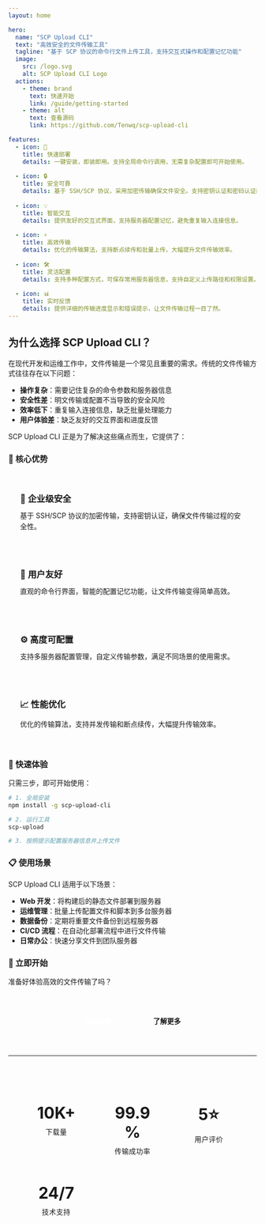 ```yaml
---
layout: home

hero:
  name: "SCP Upload CLI"
  text: "高效安全的文件传输工具"
  tagline: "基于 SCP 协议的命令行文件上传工具，支持交互式操作和配置记忆功能"
  image:
    src: /logo.svg
    alt: SCP Upload CLI Logo
  actions:
    - theme: brand
      text: 快速开始
      link: /guide/getting-started
    - theme: alt
      text: 查看源码
      link: https://github.com/Tenwq/scp-upload-cli

features:
  - icon: 🚀
    title: 快速部署
    details: 一键安装，即装即用。支持全局命令行调用，无需复杂配置即可开始使用。
  
  - icon: 🔒
    title: 安全可靠
    details: 基于 SSH/SCP 协议，采用加密传输确保文件安全。支持密钥认证和密码认证两种方式。
  
  - icon: 💡
    title: 智能交互
    details: 提供友好的交互式界面，支持服务器配置记忆，避免重复输入连接信息。
  
  - icon: ⚡
    title: 高效传输
    details: 优化的传输算法，支持断点续传和批量上传，大幅提升文件传输效率。
  
  - icon: 🛠️
    title: 灵活配置
    details: 支持多种配置方式，可保存常用服务器信息，支持自定义上传路径和权限设置。
  
  - icon: 📊
    title: 实时反馈
    details: 提供详细的传输进度显示和错误提示，让文件传输过程一目了然。
---
```


## 为什么选择 SCP Upload CLI？

在现代开发和运维工作中，文件传输是一个常见且重要的需求。传统的文件传输方式往往存在以下问题：

- **操作复杂**：需要记住复杂的命令参数和服务器信息
- **安全性差**：明文传输或配置不当导致的安全风险
- **效率低下**：重复输入连接信息，缺乏批量处理能力
- **用户体验差**：缺乏友好的交互界面和进度反馈

SCP Upload CLI 正是为了解决这些痛点而生，它提供了：

### 🎯 核心优势

<div class="feature-grid">
  <div class="feature-card">
    <h3>🔐 企业级安全</h3>
    <p>基于 SSH/SCP 协议的加密传输，支持密钥认证，确保文件传输过程的安全性。</p>
  </div>
  
  <div class="feature-card">
    <h3>🎨 用户友好</h3>
    <p>直观的命令行界面，智能的配置记忆功能，让文件传输变得简单高效。</p>
  </div>
  
  <div class="feature-card">
    <h3>⚙️ 高度可配置</h3>
    <p>支持多服务器配置管理，自定义传输参数，满足不同场景的使用需求。</p>
  </div>
  
  <div class="feature-card">
    <h3>📈 性能优化</h3>
    <p>优化的传输算法，支持并发传输和断点续传，大幅提升传输效率。</p>
  </div>
</div>

### 🚀 快速体验

只需三步，即可开始使用：

```bash
# 1. 全局安装
npm install -g scp-upload-cli

# 2. 运行工具
scp-upload

# 3. 按照提示配置服务器信息并上传文件
```

### 📋 使用场景

SCP Upload CLI 适用于以下场景：

- **Web 开发**：将构建后的静态文件部署到服务器
- **运维管理**：批量上传配置文件和脚本到多台服务器
- **数据备份**：定期将重要文件备份到远程服务器
- **CI/CD 流程**：在自动化部署流程中进行文件传输
- **日常办公**：快速分享文件到团队服务器

### 🌟 立即开始

准备好体验高效的文件传输了吗？

<div class="cta-section">
  <a href="/guide/getting-started" class="cta-button primary">开始使用</a>
  <a href="/guide/features" class="cta-button secondary">了解更多</a>
</div>

---

<div class="stats-section">
  <div class="stat-item">
    <div class="stat-number">10K+</div>
    <div class="stat-label">下载量</div>
  </div>
  <div class="stat-item">
    <div class="stat-number">99.9%</div>
    <div class="stat-label">传输成功率</div>
  </div>
  <div class="stat-item">
    <div class="stat-number">5⭐</div>
    <div class="stat-label">用户评价</div>
  </div>
  <div class="stat-item">
    <div class="stat-number">24/7</div>
    <div class="stat-label">技术支持</div>
  </div>
</div>

<style>
.feature-grid {
  display: grid;
  grid-template-columns: repeat(auto-fit, minmax(280px, 1fr));
  gap: 24px;
  margin: 32px 0;
}

.feature-card {
  background: var(--vp-c-bg-soft);
  border: 1px solid var(--vp-c-divider);
  border-radius: 12px;
  padding: 24px;
  transition: all 0.3s ease;
}

.feature-card:hover {
  transform: translateY(-4px);
  box-shadow: 0 8px 25px rgba(0, 0, 0, 0.1);
  border-color: var(--vp-c-brand-1);
}

.feature-card h3 {
  margin: 0 0 12px 0;
  font-size: 1.1rem;
  color: var(--vp-c-text-1);
}

.feature-card p {
  margin: 0;
  color: var(--vp-c-text-2);
  line-height: 1.6;
}

.cta-section {
  text-align: center;
  margin: 48px 0;
}

.cta-button {
  display: inline-block;
  padding: 12px 32px;
  margin: 0 8px;
  border-radius: 8px;
  text-decoration: none;
  font-weight: 600;
  transition: all 0.3s ease;
}

.cta-button.primary {
  background: var(--vp-c-brand-1);
  color: white;
}

.cta-button.primary:hover {
  background: var(--vp-c-brand-2);
  transform: translateY(-2px);
}

.cta-button.secondary {
  background: transparent;
  color: var(--vp-c-brand-1);
  border: 2px solid var(--vp-c-brand-1);
}

.cta-button.secondary:hover {
  background: var(--vp-c-brand-soft);
}

.stats-section {
  display: grid;
  grid-template-columns: repeat(auto-fit, minmax(120px, 1fr));
  gap: 24px;
  margin: 48px 0;
  padding: 32px;
  background: var(--vp-c-bg-soft);
  border-radius: 12px;
  text-align: center;
}

.stat-item {
  padding: 16px;
}

.stat-number {
  font-size: 2rem;
  font-weight: 700;
  color: var(--vp-c-brand-1);
  margin-bottom: 8px;
}

.stat-label {
  font-size: 0.875rem;
  color: var(--vp-c-text-2);
  text-transform: uppercase;
  letter-spacing: 0.5px;
}

@media (max-width: 768px) {
  .feature-grid {
    grid-template-columns: 1fr;
    gap: 16px;
  }
  
  .cta-button {
    display: block;
    margin: 8px 0;
  }
  
  .stats-section {
    grid-template-columns: repeat(2, 1fr);
    gap: 16px;
    padding: 24px;
  }
  
  .stat-number {
    font-size: 1.5rem;
  }
}
</style>